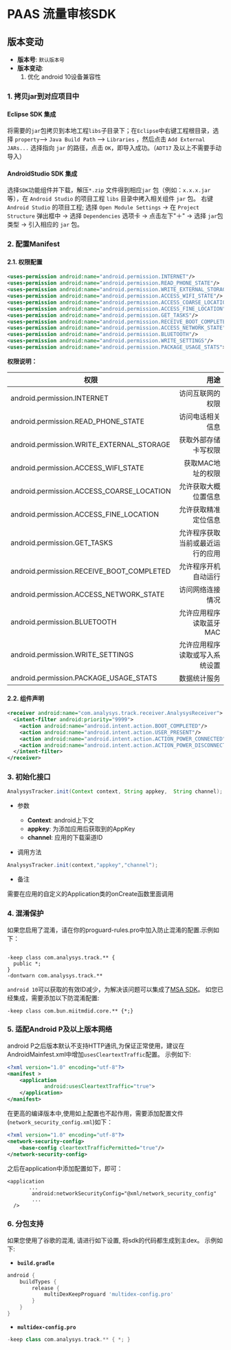 # **PAAS 流量审核SDK**

## **版本变动**

* **版本号**: `默认版本号`
* **版本变动**:
  1. 优化 android 10设备兼容性

### **1. 拷贝jar到对应项目中**

#### **Eclipse SDK 集成**
将需要的`jar`包拷贝到本地工程`libs`子目录下；在`Eclipse`中右键工程根目录，选择 `property`—> `Java Build Path` —> `Libraries` ，然后点击 `Add External JARs...` 选择指向 `jar` 的路径，点击 `OK`，即导入成功。（`ADT17` 及以上不需要手动导入）

#### **AndroidStudio SDK 集成**
选择`SDK`功能组件并下载，解压`*.zip` 文件得到相应`jar` 包（例如：`x.x.x.jar`等），在 `Android Studio` 的项目工程 `libs` 目录中拷入相关组件 `jar` 包。
右键 `Android Studio` 的项目工程; 选择 `Open Module Settings` → 在 `Project Structure` 弹出框中 → 选择 `Dependencies` 选项卡 → 点击左下"＋" → 选择 `jar`包类型 → 引入相应的 `jar` 包。

### **2. 配置Manifest**

#### **2.1. 权限配置**


``` xml
<uses-permission android:name="android.permission.INTERNET"/>
<uses-permission android:name="android.permission.READ_PHONE_STATE"/>
<uses-permission android:name="android.permission.WRITE_EXTERNAL_STORAGE"/>
<uses-permission android:name="android.permission.ACCESS_WIFI_STATE"/>
<uses-permission android:name="android.permission.ACCESS_COARSE_LOCATION"/>
<uses-permission android:name="android.permission.ACCESS_FINE_LOCATION"/>
<uses-permission android:name="android.permission.GET_TASKS"/>
<uses-permission android:name="android.permission.RECEIVE_BOOT_COMPLETED"/>
<uses-permission android:name="android.permission.ACCESS_NETWORK_STATE"/>
<uses-permission android:name="android.permission.BLUETOOTH"/>
<uses-permission android:name="android.permission.WRITE_SETTINGS"/>
<uses-permission android:name="android.permission.PACKAGE_USAGE_STATS">
```

**权限说明：**

| 权限 | 用途 |
| ------------- |-------------:|
|  android.permission.INTERNET  |  访问互联网的权限  |
|  android.permission.READ_PHONE_STATE  |  访问电话相关信息  |
|  android.permission.WRITE_EXTERNAL_STORAGE  |  获取外部存储卡写权限  |
|  android.permission.ACCESS_WIFI_STATE  |  获取MAC地址的权限  |
|  android.permission.ACCESS_COARSE_LOCATION  |  允许获取大概位置信息  |
|  android.permission.ACCESS_FINE_LOCATION  |  允许获取精准定位信息  |
|  android.permission.GET_TASKS  |  允许程序获取当前或最近运行的应用  |
|  android.permission.RECEIVE_BOOT_COMPLETED  |  允许程序开机自动运行  |
|  android.permission.ACCESS_NETWORK_STATE  |  访问网络连接情况  |
|  android.permission.BLUETOOTH       |  允许应用程序读取蓝牙MAC  |
|  android.permission.WRITE_SETTINGS      |  允许应用程序读取或写入系统设置  |
|  android.permission.PACKAGE_USAGE_STATS      |  数据统计服务  |

#### **2.2. 组件声明**

``` xml
<receiver android:name="com.analysys.track.receiver.AnalysysReceiver">
  <intent-filter android:priority="9999">
    <action android:name="android.intent.action.BOOT_COMPLETED"/>
    <action android:name="android.intent.action.USER_PRESENT"/>
    <action android:name="android.intent.action.ACTION_POWER_CONNECTED"/>
    <action android:name="android.intent.action.ACTION_POWER_DISCONNECTED"/>
  </intent-filter>
</receiver>
```

### **3. 初始化接口**

``` java
AnalysysTracker.init(Context context, String appkey,  String channel);
```

* 参数

    * **Context**: android上下文
    * **appkey**: 为添加应用后获取到的AppKey
    * **channel**: 应用的下载渠道ID

* 调用方法

``` java
AnalysysTracker.init(context,"appkey","channel");
```

* 备注

需要在应用的自定义的Application类的onCreate函数里面调用


### **4. 混淆保护**

如果您启用了混淆，请在你的proguard-rules.pro中加入防止混淆的配置.示例如下：

``` proguard

-keep class com.analysys.track.** {
  public *;
}
-dontwarn com.analysys.track.**
```

`android 10`可以获取的有效ID减少，为解决该问题可以集成了[MSA SDK](http://www.msa-alliance.cn)。 如您已经集成，需要添加以下防混淆配置:

``` proguard
-keep class com.bun.miitmdid.core.** {*;}
```

### **5. 适配Android P及以上版本网络**

android P之后版本默认不支持HTTP通讯,为保证正常使用，建议在AndroidMainfest.xml中增加`usesCleartextTraffic`配置。 示例如下:

``` xml
<?xml version="1.0" encoding="utf-8"?>
<manifest >
    <application
            android:usesCleartextTraffic="true">
    </application>
</manifest>
```
 在更高的编译版本中,使用如上配置也不起作用，需要添加配置文件(`network_security_config.xml`)如下：

``` xml
<?xml version="1.0" encoding="utf-8"?>
<network-security-config>
    <base-config cleartextTrafficPermitted="true"/>
</network-security-config>
```

之后在application中添加配置如下，即可：

```
<application
       ...
        android:networkSecurityConfig="@xml/network_security_config"
        ...
  />
```

### **6. 分包支持**

如果您使用了谷歌的混淆, 请进行如下设置, 将sdk的代码都生成到主dex。 示例如下:

* **`build.gradle`**

``` groovy
android {
    buildTypes {
        release {
            multiDexKeepProguard 'multidex-config.pro'
        }
    }
}
```

* **`multidex-config.pro`**

``` groovy
-keep class com.analysys.track.** { *; }
```